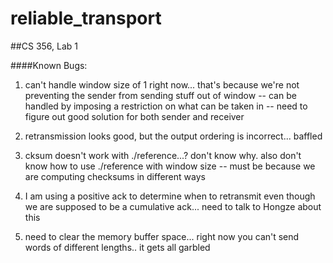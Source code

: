 reliable_transport
==================

##CS 356, Lab 1


####Known Bugs:

1. can't handle window size of 1 right now... that's because we're not preventing the sender from sending stuff out of window 
     -- can be handled by imposing a restriction on what can be taken in 
     -- need to figure out good solution for both sender and receiver 

2. retransmission looks good, but the output ordering is incorrect... baffled 

3. cksum doesn't work with ./reference...? don't know why. also don't know how to use ./reference with window size 
	-- must be because we are computing checksums in different ways 

4. I am using a positive ack to determine when to retransmit even though we are supposed to be a cumulative ack... need to talk to Hongze about this 

5. need to clear the memory buffer space... right now you can't send words of different lengths.. it gets all garbled 